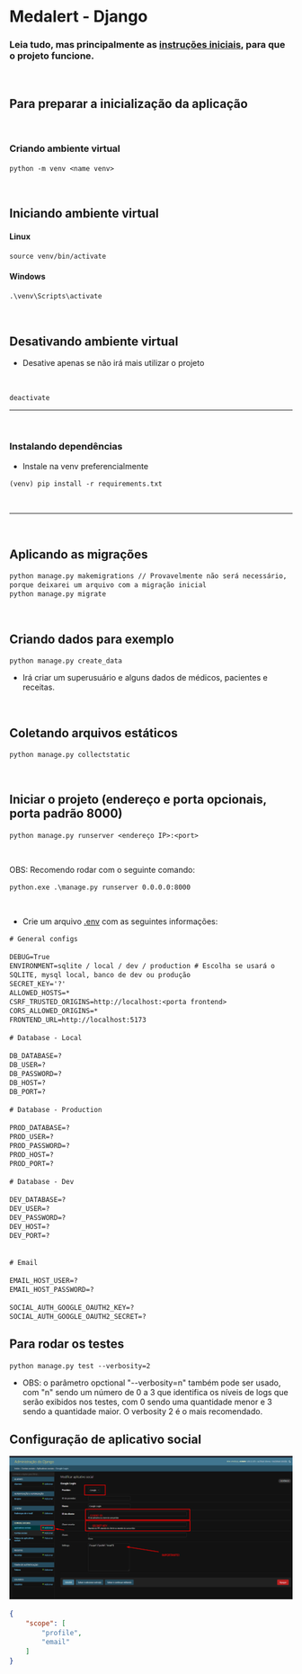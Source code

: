 # Medalert - Django

### Leia tudo, mas principalmente as [instruções iniciais](#preparacao), para que o projeto funcione.

<br>

<h2 id="preparacao"> Para preparar a inicialização da aplicação</h2>

<br>

### Criando ambiente virtual

```
python -m venv <name venv>
```

<br>

## Iniciando ambiente virtual

#### Linux

```
source venv/bin/activate
```

#### Windows

```
.\venv\Scripts\activate
```

<br>

## Desativando ambiente virtual
- Desative apenas se não irá mais utilizar o projeto

<br>

```
deactivate
```

---

<br>

### Instalando dependências
- Instale na venv preferencialmente

```
(venv) pip install -r requirements.txt
```
<br>

---

<br>


## Aplicando as migrações

```
python manage.py makemigrations // Provavelmente não será necessário, porque deixarei um arquivo com a migração inicial
python manage.py migrate
```

<br>

## Criando dados para exemplo

```
python manage.py create_data
```

- Irá criar um superusuário e alguns dados de médicos, pacientes e receitas.

<br>

## Coletando arquivos estáticos

```
python manage.py collectstatic
```

<br>

## Iniciar o projeto (endereço e porta opcionais, porta padrão 8000)


```
python manage.py runserver <endereço IP>:<port>
```

<br>

OBS: Recomendo rodar com o seguinte comando:

```
python.exe .\manage.py runserver 0.0.0.0:8000
```

<br>

- Crie um arquivo [.env](/.env) com as seguintes informações:

```
# General configs

DEBUG=True
ENVIRONMENT=sqlite / local / dev / production # Escolha se usará o SQLITE, mysql local, banco de dev ou produção
SECRET_KEY='?'
ALLOWED_HOSTS=*
CSRF_TRUSTED_ORIGINS=http://localhost:<porta frontend>
CORS_ALLOWED_ORIGINS=*
FRONTEND_URL=http://localhost:5173

# Database - Local

DB_DATABASE=?
DB_USER=?
DB_PASSWORD=?
DB_HOST=?
DB_PORT=?

# Database - Production

PROD_DATABASE=?
PROD_USER=?
PROD_PASSWORD=?
PROD_HOST=?
PROD_PORT=?

# Database - Dev

DEV_DATABASE=?
DEV_USER=?
DEV_PASSWORD=?
DEV_HOST=?
DEV_PORT=?


# Email

EMAIL_HOST_USER=?
EMAIL_HOST_PASSWORD=?

SOCIAL_AUTH_GOOGLE_OAUTH2_KEY=?
SOCIAL_AUTH_GOOGLE_OAUTH2_SECRET=?
```

## Para rodar os testes

```
python manage.py test --verbosity=2
```

- OBS: o parâmetro opctional "--verbosity=n" também pode ser usado, com "n" sendo um número de 0 a 3 que identifica os níveis de logs que serão exibidos nos testes, com 0 sendo uma quantidade menor e 3 sendo a quantidade maior. O verbosity 2 é o mais recomendado.

## Configuração de aplicativo social


![alt text](/static/readme/image.png)
```json
{
    "scope": [
        "profile",
        "email"
    ]
}
```